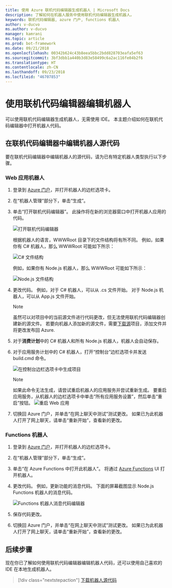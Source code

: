 ```yaml
---
title: 使用 Azure 联机代码编辑器生成机器人 | Microsoft Docs
description: 了解如何在机器人服务中使用联机代码编辑器生成机器人。
keywords: 联机代码编辑器, azure 门户, functions 机器人
author: v-ducvo
ms.author: v-ducvo
manager: kamrani
ms.topic: article
ms.prod: bot-framework
ms.date: 09/21/2018
ms.openlocfilehash: 00342b624c43b8eea5bbc2bdd828703eafa5ef63
ms.sourcegitcommit: 3bf3dbb1a440b3d83e58499c6a2ac116fe04b2f6
ms.translationtype: HT
ms.contentlocale: zh-CN
ms.lasthandoff: 09/23/2018
ms.locfileid: "46707853"
---
```

# <a name="edit-a-bot-with-online-code-editor"></a>使用联机代码编辑器编辑机器人

可以使用联机代码编辑器生成机器人，无需使用 IDE。 本主题介绍如何在联机代码编辑器中打开机器人代码。 

## <a name="edit-bot-source-code-in-online-code-editor"></a>在联机代码编辑器中编辑机器人源代码

要在联机代码编辑器中编辑机器人的源代码，请为已有特定机器人类型执行以下步骤。

### <a name="web-app-bot"></a>Web 应用机器人
1. 登录到 [Azure 门户](http://portal.azure.com)，并打开机器人的边栏选项卡。
2. 在“机器人管理”部分下，单击“生成”。
3. 单击“打开联机代码编辑器”。 此操作将在新的浏览器窗口中打开机器人应用的代码。 

   ![打开联机代码编辑器](~/media/azure-bot-build/open-online-code-editor.png)

   根据机器人的语言，WWWRoot 目录下的文件结构将有所不同。 例如，如果你有 C# 机器人，那么 WWWRoot 可能如下所示：

   ![C# 文件结构](~/media/azure-bot-build/cs-wwwroot-structure.png)

   例如，如果你有 Node.js 机器人，那么 WWWRoot 可能如下所示：

   ![Node.js 文件结构](~/media/azure-bot-build/node-wwwroot-structure.png)

4. 更改代码。 例如，对于 C# 机器人，可以从 .cs 文件开始。 对于 Node.js 机器人，可以从 App.js 文件开始。

   > [!NOTE]
   > 虽然可以对项目中的当前源文件进行代码更改，但无法使用联机代码编辑器创建新的源文件。 若要向机器人添加新的源文件，需要[下载源](bot-service-build-download-source-code.md)项目，添加文件并将更改发布回 Azure.

5. 对于**消费计划**中的 C# 机器人和所有 Node.js 机器人，机器人会自动保存。 

6. 对于应用服务计划中的 C# 机器人，打开“控制台”边栏选项卡并发送 build.cmd 命令。 

   ![在控制台边栏选项卡中生成项目](~/media/azure-bot-build/cs-console-build-cmd.png)
 
   > [!NOTE]
   > 如果此命令无法生成，请尝试重启机器人的应用服务并尝试重新生成。 要重启应用服务，从机器人的边栏选项卡中单击“所有应用服务设置”，然后单击“重启”按钮。
   > ![重启 Web 应用](~/media/azure-bot-build/open-online-code-editor-restart-appservice.png)

7. 切换回 Azure 门户，并单击“在网上聊天中测试”测试更改。 如果已为此机器人打开了网上聊天，请单击“重新开始”，查看新的更改。

### <a name="functions-bot"></a>Functions 机器人

1. 登录到 [Azure 门户](http://portal.azure.com)，并打开机器人的边栏选项卡。
2. 在“机器人管理”部分下，单击“生成”。
3. 单击“在 Azure Functions 中打开此机器人”。 将通过 <a href="http://go.microsoft.com/fwlink/?linkID=747839" target="_blank">Azure Functions</a> UI 打开机器人。 
4. 更改代码。 例如，更新功能的消息代码。 下面的屏幕截图显示 Node.js Functions 机器人的消息代码。

   ![Functions 机器人消息代码编辑器](~/media/azure-bot-build/functions-messages-code.png)

5. 保存代码更改。
6. 切换回 Azure 门户，并单击“在网上聊天中测试”测试更改。 如果已为此机器人打开了网上聊天，请单击“重新开始”，查看新的更改。

## <a name="next-steps"></a>后续步骤
现在你已了解如何使用联机代码编辑器编辑机器人代码，还可以使用自己喜欢的 IDE 在本地生成机器人。

> [!div class="nextstepaction"]
> [下载机器人源代码](bot-service-build-download-source-code.md)

